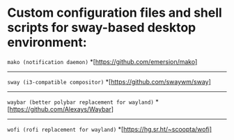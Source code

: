 # Custom configuration files and shell scripts for sway-based desktop environment:

`mako (notification daemon)` 
*[https://github.com/emersion/mako]
________________________________________________
`sway (i3-compatible compositor)` 
*[https://github.com/swaywm/sway]
________________________________________________
`waybar (better polybar replacement for wayland)` 
*[https://github.com/Alexays/Waybar]
________________________________________________
`wofi (rofi replacement for wayland)` 
*[https://hg.sr.ht/~scoopta/wofi]

